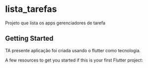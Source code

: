 # lista_tarefas

Projeto que lista os apps gerenciadores de tarefa

## Getting Started

TA presente aplicação foi criada usando o flutter como tecnologia.

A few resources to get you started if this is your first Flutter project:

